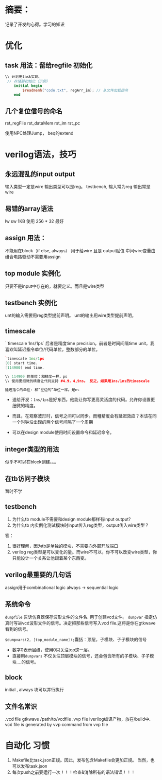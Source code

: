 # 摘要：
记录了开发的心得。学习的知识


# 优化


## task 用法：留给regfile 初始化


``` verilog
\\ 计划用task实现、
 // 存储器初始化（示例）
    initial begin
        $readmemh("code.txt", regArr_im); // 从文件加载指令
    end
```


## 几个复位信号的命名
rst_regFile
rst_dataMem
rst_im
rst_pc

使用NPC处理Jump， beq的extend


# verilog语法，技巧

## 永远混乱的input output
输入类型一定是wire
输出类型可以是reg。 
testbench, 输入常为reg 输出常是wire

## 易错的array语法
lw sw 1KB 使用 256 * 32 最好

## assign 用法：
不能用在block（if else, always）
用于给wire 且是 output赋值 中间wire变量由组合电路驱动不需要用assign

## top module 实例化
只要不是input中存在的，就要定义。而且是wire类型

## testbench 实例化
unt的输入需要用reg类型提前声明。
unt的输出用wire类型提前声明。

## timescale
``timescale 1ns/1ps` 后者是精度time precision。前者是时间间隔time unit，我喜欢叫延迟指令单位/代码单位。整数部分的单位。
```cpp
`timescale 1ns/1ps
[0] start time.
[114900] end time.

\\ 114900 的单位：和精度一样，ps
\\ 使用更细微的精度让代码支持 #4.9，4,9ns。 反之，如果用1ns/1ns的timescale

延迟指令的单位: 和“左边的”单位一样，是ns
```
- 送给开发：`1ns/1ps`是好东西，他能让你写更高灵活度的代码。允许你设置更细微的精度。
- 而且，在观察波形时，信号之间可以同步。而粗精度会有延迟效应？本该在同一个时钟沿出现的两个信号间隔了一个周期

- 可以在design module使用时间设置命令和延迟命令。

## integer类型的用法
似乎不可以在block创建。。。

## 在tb访问子模块
暂时不学

## testbench
1. 为什么tb module不需要和design module那样有input output?
2. 为什么tb 内实例化测试模块时input传入reg类型，output传入wire类型？

答：
1. 很好理解，因为tb是单独的模块，不需要向外部开放端口
2. verilog reg类型是可以变化的量。而wire不可以。你不可以改变wire类型，你只能设计一个关系让他跟着某个东西变。

## verilog最重要的几句话
assign用于combinational logic
always -> sequential logic




## 系统命令
`dumpfile` 告诉仿真器保存波形文件的文件名. 用于创建vcd文件。
`dumpvar` 指定仿真时写进vcd波形文件的信号。决定把那些信号写入vcd file.这将是你在gtkwave看到的信号。 

`$dumpvars(2, [top_module_name]);`囊括：顶层，子模块、子子模块的信号
- 数字0表示层级，使用0只关注top这一层。
- 直接用`dumpvars` 不仅关注顶层模块的信号，还会包含所有的子模块、子子模块....的信号。

## block
initial , always 块可以并行执行

## 文件名常识
.vcd file  gtkwave /path/to/vcdfile
.vvp file  iverilog编译产物，放在/build中.  
vcd file is generated by vvp command from vvp file

# 自动化 习惯
1. Makefile比task.json正规。因此，发布包含Makefile会更加正规。 当然，也可以发布task.json
2. 每次push之前要运行一次！！！检查&消除所有的语法错误！！！



